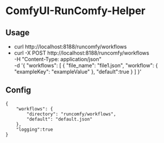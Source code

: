 # ComfyUI-RunComfy-Helper
## Usage
- curl http://localhost:8188/runcomfy/workflows
- curl -X POST http://localhost:8188/runcomfy/workflows \
     -H "Content-Type: application/json" \
     -d '{
           "workflows": [
             {
               "file_name": "file1.json",
               "workflow": {
                 "exampleKey": "exampleValue"
               },
               "default":true
             }
           ]
         }'
## Config
```
{
	"workflows": {
		"directory": "runcomfy/workflows",
		"default": "default.json"
	},
	"logging":true
}
```
